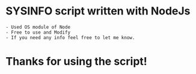 # SYSINFO script written with NodeJs
    - Used OS module of Node
    - Free to use and Modify
    - If you need any info feel free to let me know. 
# Thanks for using the script!